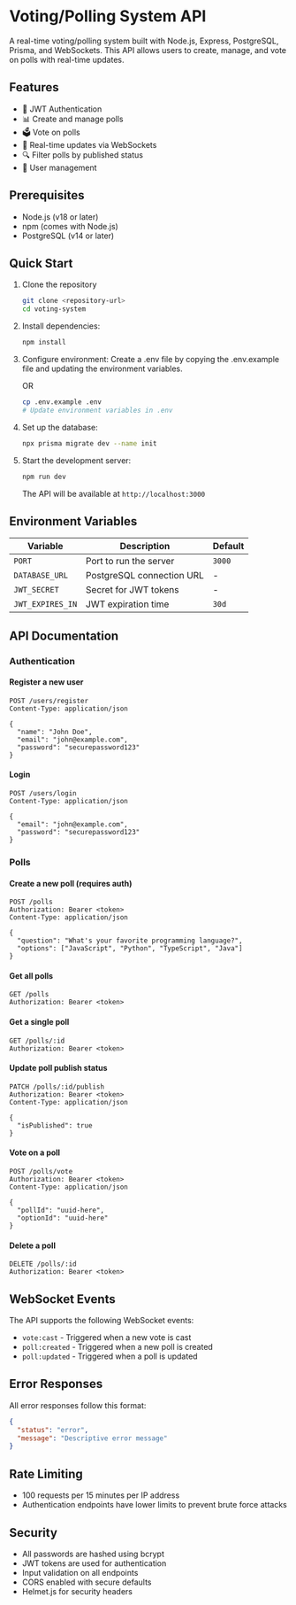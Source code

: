 # Voting/Polling System API

A real-time voting/polling system built with Node.js, Express, PostgreSQL, Prisma, and WebSockets. This API allows users to create, manage, and vote on polls with real-time updates.

## Features

- 🔐 JWT Authentication
- 📊 Create and manage polls
- 🗳️ Vote on polls
- 🔄 Real-time updates via WebSockets
- 🔍 Filter polls by published status
- 👤 User management

## Prerequisites

- Node.js (v18 or later)
- npm (comes with Node.js)
- PostgreSQL (v14 or later)

## Quick Start

1. Clone the repository
   ```bash
   git clone <repository-url>
   cd voting-system
   ```

2. Install dependencies:
   ```bash
   npm install
   ```

3. Configure environment:
   Create a .env file by copying the .env.example file and updating the environment variables.
   
   OR
   
   ```bash
   cp .env.example .env
   # Update environment variables in .env
   ```

4. Set up the database:
   ```bash
   npx prisma migrate dev --name init
   ```

5. Start the development server:
   ```bash
   npm run dev
   ```
   The API will be available at `http://localhost:3000`

## Environment Variables

| Variable | Description | Default |
|----------|-------------|---------|
| `PORT` | Port to run the server | `3000` |
| `DATABASE_URL` | PostgreSQL connection URL | - |
| `JWT_SECRET` | Secret for JWT tokens | - |
| `JWT_EXPIRES_IN` | JWT expiration time | `30d` |

## API Documentation

### Authentication

#### Register a new user
```http
POST /users/register
Content-Type: application/json

{
  "name": "John Doe",
  "email": "john@example.com",
  "password": "securepassword123"
}
```

#### Login
```http
POST /users/login
Content-Type: application/json

{
  "email": "john@example.com",
  "password": "securepassword123"
}
```

### Polls

#### Create a new poll (requires auth)
```http
POST /polls
Authorization: Bearer <token>
Content-Type: application/json

{
  "question": "What's your favorite programming language?",
  "options": ["JavaScript", "Python", "TypeScript", "Java"]
}
```

#### Get all polls
```http
GET /polls
Authorization: Bearer <token>
```

#### Get a single poll
```http
GET /polls/:id
Authorization: Bearer <token>
```

#### Update poll publish status
```http
PATCH /polls/:id/publish
Authorization: Bearer <token>
Content-Type: application/json

{
  "isPublished": true
}
```

#### Vote on a poll
```http
POST /polls/vote
Authorization: Bearer <token>
Content-Type: application/json

{
  "pollId": "uuid-here",
  "optionId": "uuid-here"
}
```

#### Delete a poll
```http
DELETE /polls/:id
Authorization: Bearer <token>
```

## WebSocket Events

The API supports the following WebSocket events:

- `vote:cast` - Triggered when a new vote is cast
- `poll:created` - Triggered when a new poll is created
- `poll:updated` - Triggered when a poll is updated

## Error Responses

All error responses follow this format:
```json
{
  "status": "error",
  "message": "Descriptive error message"
}
```

## Rate Limiting

- 100 requests per 15 minutes per IP address
- Authentication endpoints have lower limits to prevent brute force attacks

## Security

- All passwords are hashed using bcrypt
- JWT tokens are used for authentication
- Input validation on all endpoints
- CORS enabled with secure defaults
- Helmet.js for security headers
